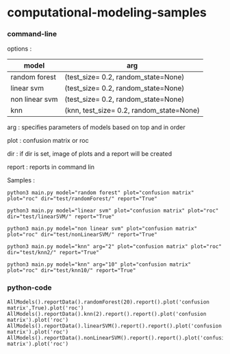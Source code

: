 # computational-modeling-samples


### command-line
options : 

| model | arg |
| ------------- | ------------- |
| random forest  | (test_size= 0.2, random_state=None) | 
| linear svm | (test_size= 0.2, random_state=None) |
| non linear svm | (test_size= 0.2, random_state=None) |
| knn | (knn, test_size= 0.2, random_state=None) |


  arg : specifies parameters of models based on top and in order
  
  plot : confusion matrix    or   roc
  
  dir : if dir is set, image of plots and a report will be created
  
  report : reports in command lin
            
                


Samples : 

```
python3 main.py model="random forest" plot="confusion matrix" plot="roc" dir="test/randomForest/" report="True" 
```

```
python3 main.py model="linear svm" plot="confusion matrix" plot="roc" dir="test/linearSVM/" report="True"
```

```
python3 main.py model="non linear svm" plot="confusion matrix" plot="roc" dir="test/nonLinearSVM/" report="True"
```

```
python3 main.py model="knn" arg="2" plot="confusion matrix" plot="roc" dir="test/knn2/" report="True"
```

```
python3 main.py model="knn" arg="10" plot="confusion matrix" plot="roc" dir="test/knn10/" report="True"
```

### python-code
```
AllModels().reportData().randomForest(20).report().plot('confusion matrix',True).plot('roc')
AllModels().reportData().knn(2).report().report().plot('confusion matrix').plot('roc')
AllModels().reportData().linearSVM().report().report().plot('confusion matrix').plot('roc')
AllModels().reportData().nonLinearSVM().report().report().plot('confusion matrix').plot('roc')
```
